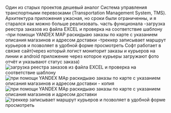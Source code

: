 Один из старых проектов  дешевый аналог Система управления транспортными перевозками (Transportation Management System, TMS).
Архитектура приложения ужасная, но сроки были ограниченны, и я старался как можно больше реализовать.
часть функционала 
-загрузка реестра заказов из файла EXCEL и проверка на соответствие шаблону
-при помощи YANDEX MAP раскидыаю заказы по карте с указанием описания магазинов и адресом доставки
-треккер записывает маршрут курьеров и позволяет в удобной форме просмотреть
Софт работает в связке сайт(через который логист мониторит заказы и курьеров на линии и  android приложение через которое курьеры загружают фото отчёт и указывают статус заказа)
![загрузка реестра заказов из файла EXCEL и проверка на соответствие шаблону](https://github.com/alexanders321/LogistSoftware/assets/80283430/f421b5bc-e3bc-45e2-b13a-1d179a9433f7)
![при помощи YANDEX MAp раскидыаю заказы по карте с указанием описания магазинов и адресом доставки - копия](https://github.com/alexanders321/LogistSoftware/assets/80283430/280dd2b2-55f5-4313-9915-dbc12e00e280)
![при помощи YANDEX MAp раскидыаю заказы по карте с указанием описания магазинов и адресом доставки](https://github.com/alexanders321/LogistSoftware/assets/80283430/834e25ca-bd6e-4435-b1f8-c8cd5dc2ab41)
![треккер записывает маршрут курьеров и позволяет в удобной форме просмотреть](https://github.com/alexanders321/LogistSoftware/assets/80283430/cfb9f230-0a32-4ccb-9989-9e1afe56e1c8)
